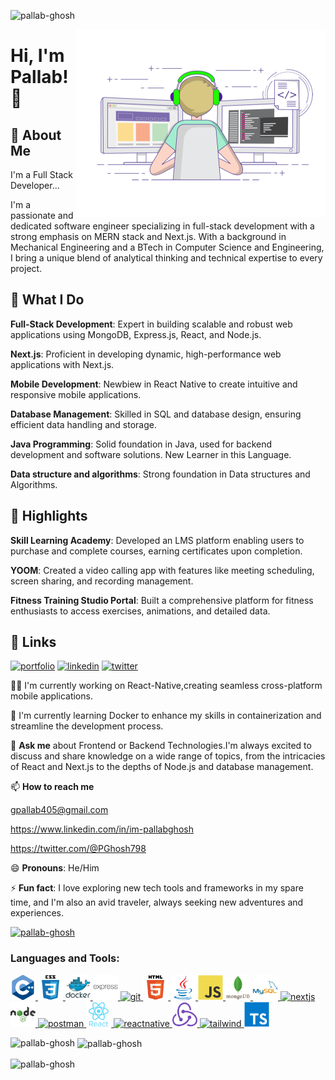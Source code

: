  <p align="left"> <img src="https://komarev.com/ghpvc/?username=pallab-ghosh&label=Profile%20views&color=0e75b6&style=flat" alt="pallab-ghosh" /> </p>
 <img align="right" alt="Coding" width="400" src="https://raw.githubusercontent.com/devSouvik/devSouvik/master/gif3.gif">

# Hi, I'm Pallab! 👋


## 🚀 About Me
I'm a Full Stack Developer...

I'm a passionate and dedicated software engineer specializing in full-stack development with a strong emphasis on MERN stack and Next.js. With a background in Mechanical Engineering and a BTech in Computer Science and Engineering, I bring a unique blend of analytical thinking and technical expertise to every project.



## 🚀 What I Do

**Full-Stack Development**: Expert in building scalable and robust web applications using MongoDB, Express.js, React, and Node.js.

**Next.js**: Proficient in developing dynamic, high-performance web applications with Next.js.

**Mobile Development**: Newbiew in React Native to create intuitive and responsive mobile applications.

**Database Management**: Skilled in SQL and database design, ensuring efficient data handling and storage.

**Java Programming**: Solid foundation in Java, used for backend development and software solutions. New Learner in this Language.

**Data structure and algorithms**: Strong foundation in Data structures and Algorithms. 


## 🌟 Highlights
**Skill Learning Academy**: Developed an LMS platform enabling users to purchase and complete courses, earning certificates upon completion.

**YOOM**: Created a video calling app with features like meeting scheduling, screen sharing, and recording management.

**Fitness Training Studio Portal**: Built a comprehensive platform for fitness enthusiasts to access exercises, animations, and detailed data.
## 🔗 Links
[![portfolio](https://img.shields.io/badge/my_portfolio-000?style=for-the-badge&logo=ko-fi&logoColor=white)](https://github.com/Pallab-Ghosh/)
[![linkedin](https://img.shields.io/badge/linkedin-0A66C2?style=for-the-badge&logo=linkedin&logoColor=white)](https://www.linkedin.com/in/im-pallabghosh)
[![twitter](https://img.shields.io/badge/twitter-1DA1F2?style=for-the-badge&logo=twitter&logoColor=white)](https://twitter.com/@PGhosh798)


 👩‍💻 I'm currently working on React-Native,creating seamless cross-platform mobile applications.

🧠 I'm currently learning Docker to enhance my skills in containerization and streamline the development process.
 
💬 **Ask me** about Frontend or Backend Technologies.I'm always excited to discuss and share knowledge on a wide range of topics, from the intricacies of React and Next.js to the depths of Node.js and database management.

📫 **How to reach me**

gpallab405@gmail.com

https://www.linkedin.com/in/im-pallabghosh

https://twitter.com/@PGhosh798

😄 **Pronouns**: He/Him

⚡️ **Fun fact**: I love exploring new tech tools and frameworks in my spare time, and I'm also an avid traveler, always seeking new adventures and experiences.


 <p align="left"> <a href="https://github.com/ryo-ma/github-profile-trophy"><img src="https://github-profile-trophy.vercel.app/?username=pallab-ghosh" alt="pallab-ghosh" /></a> </p>


 
<h3 align="left">Languages and Tools:</h3>
<p align="left"> <a href="https://www.w3schools.com/cpp/" target="_blank" rel="noreferrer"> <img src="https://raw.githubusercontent.com/devicons/devicon/master/icons/cplusplus/cplusplus-original.svg" alt="cplusplus" width="40" height="40"/> </a> <a href="https://www.w3schools.com/css/" target="_blank" rel="noreferrer"> <img src="https://raw.githubusercontent.com/devicons/devicon/master/icons/css3/css3-original-wordmark.svg" alt="css3" width="40" height="40"/> </a> <a href="https://www.docker.com/" target="_blank" rel="noreferrer"> <img src="https://raw.githubusercontent.com/devicons/devicon/master/icons/docker/docker-original-wordmark.svg" alt="docker" width="40" height="40"/> </a> <a href="https://expressjs.com" target="_blank" rel="noreferrer"> <img src="https://raw.githubusercontent.com/devicons/devicon/master/icons/express/express-original-wordmark.svg" alt="express" width="40" height="40"/> </a> <a href="https://git-scm.com/" target="_blank" rel="noreferrer"> <img src="https://www.vectorlogo.zone/logos/git-scm/git-scm-icon.svg" alt="git" width="40" height="40"/> </a> <a href="https://www.w3.org/html/" target="_blank" rel="noreferrer"> <img src="https://raw.githubusercontent.com/devicons/devicon/master/icons/html5/html5-original-wordmark.svg" alt="html5" width="40" height="40"/> </a> <a href="https://www.java.com" target="_blank" rel="noreferrer"> <img src="https://raw.githubusercontent.com/devicons/devicon/master/icons/java/java-original.svg" alt="java" width="40" height="40"/> </a> <a href="https://developer.mozilla.org/en-US/docs/Web/JavaScript" target="_blank" rel="noreferrer"> <img src="https://raw.githubusercontent.com/devicons/devicon/master/icons/javascript/javascript-original.svg" alt="javascript" width="40" height="40"/> </a> <a href="https://www.mongodb.com/" target="_blank" rel="noreferrer"> <img src="https://raw.githubusercontent.com/devicons/devicon/master/icons/mongodb/mongodb-original-wordmark.svg" alt="mongodb" width="40" height="40"/> </a> <a href="https://www.mysql.com/" target="_blank" rel="noreferrer"> <img src="https://raw.githubusercontent.com/devicons/devicon/master/icons/mysql/mysql-original-wordmark.svg" alt="mysql" width="40" height="40"/> </a> <a href="https://nextjs.org/" target="_blank" rel="noreferrer"> <img src="https://cdn.worldvectorlogo.com/logos/nextjs-2.svg" alt="nextjs" width="40" height="40"/> </a> <a href="https://nodejs.org" target="_blank" rel="noreferrer"> <img src="https://raw.githubusercontent.com/devicons/devicon/master/icons/nodejs/nodejs-original-wordmark.svg" alt="nodejs" width="40" height="40"/> </a> <a href="https://postman.com" target="_blank" rel="noreferrer"> <img src="https://www.vectorlogo.zone/logos/getpostman/getpostman-icon.svg" alt="postman" width="40" height="40"/> </a> <a href="https://reactjs.org/" target="_blank" rel="noreferrer"> <img src="https://raw.githubusercontent.com/devicons/devicon/master/icons/react/react-original-wordmark.svg" alt="react" width="40" height="40"/> </a> <a href="https://reactnative.dev/" target="_blank" rel="noreferrer"> <img src="https://reactnative.dev/img/header_logo.svg" alt="reactnative" width="40" height="40"/> </a> <a href="https://redux.js.org" target="_blank" rel="noreferrer"> <img src="https://raw.githubusercontent.com/devicons/devicon/master/icons/redux/redux-original.svg" alt="redux" width="40" height="40"/> </a> <a href="https://tailwindcss.com/" target="_blank" rel="noreferrer"> <img src="https://www.vectorlogo.zone/logos/tailwindcss/tailwindcss-icon.svg" alt="tailwind" width="40" height="40"/> </a> <a href="https://www.typescriptlang.org/" target="_blank" rel="noreferrer"> <img src="https://raw.githubusercontent.com/devicons/devicon/master/icons/typescript/typescript-original.svg" alt="typescript" width="40" height="40"/> </a> </p>

<p><img align="left" src="https://github-readme-stats.vercel.app/api/top-langs?username=pallab-ghosh&show_icons=true&locale=en&layout=compact" alt="pallab-ghosh" /></p>

<p>&nbsp;<img align="center" src="https://github-readme-stats.vercel.app/api?username=pallab-ghosh&show_icons=true&locale=en" alt="pallab-ghosh" /></p>

<p><img align="center" src="https://github-readme-streak-stats.herokuapp.com/?user=pallab-ghosh&" alt="pallab-ghosh" /></p>
